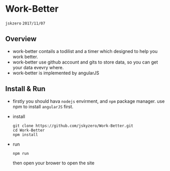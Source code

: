 # Work-Better
`jskzero` `2017/11/07`

## Overview

+ work-better contails a todilist and a timer which designed to help you work better.
+ work-better use github account and gits to store data, so you can get your data evevry where.
+ work-better is implemented by angularJS

## Install & Run

+ firstly you should hava `nodejs` envirment, and `npm` package manager. use npm to install `angularJS` first.

+ install
  ```
  git clone https://github.com/jskyzero/Work-Better.git
  cd Work-Better
  npm install
  ```
+ run
  ```
  npm run
  ```
  then open your brower to open the site

